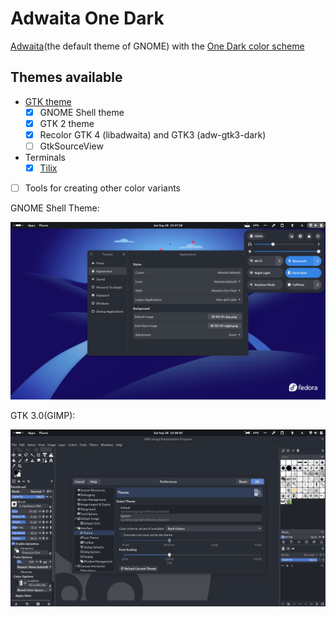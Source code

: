 <!-- # Theme Them All

This tool generates themes from provided colors.

## Goals

We prefer to mod existing(usually the official) themes. And we only focus on colors.

> [Theming is actually colors, nothing more.](https://youtu.be/ibT4daaZSTE?t=14)

## One Dark to theme them all

We've generated a set of themes using the One Dark palette. -->

# Adwaita One Dark

[Adwaita](https://gitlab.gnome.org/GNOME/libadwaita/-/tree/main/src/stylesheet)(the default theme of GNOME) with the [One Dark color scheme](https://github.com/Binaryify/OneDark-Pro/blob/master/themes/OneDark-Pro.json)

## Themes available

- [GTK theme](https://github.com/lonr/adwaita-one-dark/releases)
  - [x] GNOME Shell theme
  - [x] GTK 2 theme
  - [x] Recolor GTK 4 (libadwaita) and GTK3 (adw-gtk3-dark)
  - [ ] GtkSourceView
- Terminals
  - [x] [Tilix](terminals/templates/tilix/README.md)
- [ ] Tools for creating other color variants

GNOME Shell Theme:

![gnome-shell](./screenshots/gnome-shell.png)

GTK 3.0(GIMP):

![gimp](./screenshots/gimp.png)
